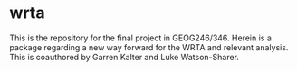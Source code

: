 # wrta
This is the repository for the final project in GEOG246/346. Herein is a package regarding a new way forward for the WRTA and relevant analysis. This is coauthored by Garren Kalter and Luke Watson-Sharer.
